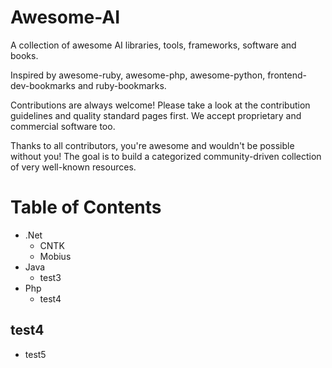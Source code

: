 # Awesome-AI

A collection of awesome AI libraries, tools, frameworks, software and books.

Inspired by awesome-ruby, awesome-php, awesome-python, frontend-dev-bookmarks and ruby-bookmarks.

Contributions are always welcome! Please take a look at the contribution guidelines and quality standard pages first. We accept proprietary and commercial software too.

Thanks to all contributors, you're awesome and wouldn't be possible without you! The goal is to build a categorized community-driven collection of very well-known resources.

# Table of Contents
* .Net
  * CNTK
  * Mobius
* Java
  * test3
* Php
  * test4
  
## test4
* test5
